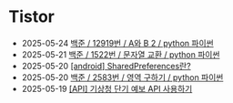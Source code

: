 # Tistor<!-- RECENT POST START -->
- 2025-05-24 [백준 / 12919번 / A와 B 2 / python 파이썬](https://seulow-down.tistory.com/368)
- 2025-05-21 [백준 / 1522번 / 문자열 교환 / python 파이썬](https://seulow-down.tistory.com/367)
- 2025-05-20 [[android] SharedPreferences란?](https://seulow-down.tistory.com/366)
- 2025-05-20 [백준 / 2583번 / 영역 구하기 / python 파이썬](https://seulow-down.tistory.com/365)
- 2025-05-19 [[API] 기상청 단기 예보 API 사용하기](https://seulow-down.tistory.com/364)
<!-- RECENT POST END -->
